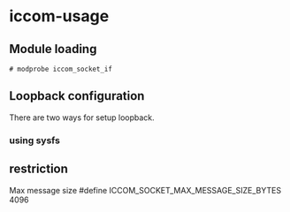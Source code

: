 # iccom-usage

## Module loading

```
# modprobe iccom_socket_if
```

## Loopback configuration

There are two ways for setup loopback.

### using sysfs



### 

## restriction

Max message size
#define ICCOM_SOCKET_MAX_MESSAGE_SIZE_BYTES 4096
